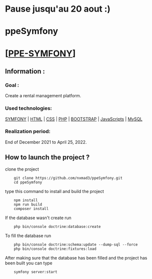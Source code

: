 # Pause jusqu'au 20 aout :)

# ppeSymfony

# <ins>[[PPE-SYMFONY](https://github.com/nxmad3/ppeSymfony.git)]

## Information :

### Goal : 

Create a rental management platform.

### Used technologies: 

[SYMFONY](https://symfony.com/) | [HTML](https://developer.mozilla.org/fr/docs/Web/HTML) | [CSS](https://developer.mozilla.org/fr/docs/Web/CSS) | [PHP](https://www.php.net/) | [BOOTSTRAP](https://getbootstrap.com/) | [JavaScripts](https://developer.mozilla.org/fr/docs/Web/JavaScript) | [MySQL](https://www.mysql.com/fr/)

### Realization period: 

End of December 2021 to April 25, 2022.

## How to launch the project ?
        
clone the project 

        git clone https://github.com/nxmad3/ppeSymfony.git
        cd ppeSymfony

type this command to install and build the project

        npm install
        npm run build
        composer install

If the database wasn't create run 

        php bin/console doctrine:database:create

To fill the database run

        php bin/console doctrine:schema:update --dump-sql --force
        php bin/console doctrine:fixtures:load

After making sure that the database has been filled and the project has been built you can type

        symfony server:start
